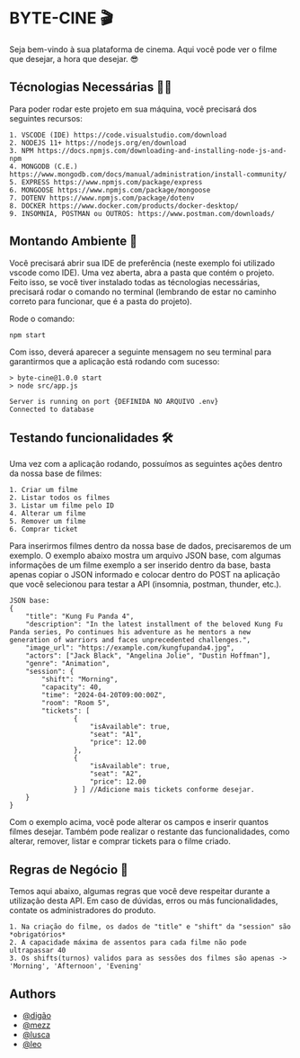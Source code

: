 # BYTE-CINE 🎬

Seja bem-vindo à sua plataforma de cinema. Aqui você pode ver o filme que desejar, a hora que desejar. 😎

## Técnologias Necessárias 🧑‍💻

Para poder rodar este projeto em sua máquina, você precisará dos seguintes recursos:

    1. VSCODE (IDE) https://code.visualstudio.com/download
    2. NODEJS 11+ https://nodejs.org/en/download
    3. NPM https://docs.npmjs.com/downloading-and-installing-node-js-and-npm
    4. MONGODB (C.E.) https://www.mongodb.com/docs/manual/administration/install-community/
    5. EXPRESS https://www.npmjs.com/package/express
    6. MONGOOSE https://www.npmjs.com/package/mongoose
    7. DOTENV https://www.npmjs.com/package/dotenv
    8. DOCKER https://www.docker.com/products/docker-desktop/
    9. INSOMNIA, POSTMAN ou OUTROS: https://www.postman.com/downloads/

## Montando Ambiente 🚧

Você precisará abrir sua IDE de preferência (neste exemplo foi utilizado vscode como IDE). Uma vez aberta, abra a pasta que contém o projeto. Feito isso, se você tiver instalado todas as técnologias necessárias, precisará rodar o comando no terminal (lembrando de estar no caminho correto para funcionar, que é a pasta do projeto).

Rode o comando:

    npm start

Com isso, deverá aparecer a seguinte mensagem no seu terminal para garantirmos que a aplicação está rodando com sucesso:

    > byte-cine@1.0.0 start
    > node src/app.js

    Server is running on port {DEFINIDA NO ARQUIVO .env}
    Connected to database

## Testando funcionalidades 🛠️

Uma vez com a aplicação rodando, possuímos as seguintes ações dentro da nossa base de filmes:

    1. Criar um filme
    2. Listar todos os filmes
    3. Listar um filme pelo ID
    4. Alterar um filme
    5. Remover um filme
    6. Comprar ticket

Para inserirmos filmes dentro da nossa base de dados, precisaremos de um exemplo. O exemplo abaixo mostra um arquivo JSON base, com algumas informações de um filme exemplo a ser inserido dentro da base, basta apenas copiar o JSON informado e colocar dentro do POST na aplicação que você selecionou para testar a API (insomnia, postman, thunder, etc.).

    JSON base:
    {
        "title": "Kung Fu Panda 4",
        "description": "In the latest installment of the beloved Kung Fu Panda series, Po continues his adventure as he mentors a new generation of warriors and faces unprecedented challenges.",
        "image_url": "https://example.com/kungfupanda4.jpg",
        "actors": ["Jack Black", "Angelina Jolie", "Dustin Hoffman"],
        "genre": "Animation",
        "session": {
            "shift": "Morning",
            "capacity": 40,
            "time": "2024-04-20T09:00:00Z",
            "room": "Room 5",
            "tickets": [
                    {
                        "isAvailable": true,
                        "seat": "A1",
                        "price": 12.00
                    },
                    {
                        "isAvailable": true,
                        "seat": "A2",
                        "price": 12.00
                    } ] //Adicione mais tickets conforme desejar.
        }
    }

Com o exemplo acima, você pode alterar os campos e inserir quantos filmes desejar. Também pode realizar o restante das funcionalidades, como alterar, remover, listar e comprar tickets para o filme criado.

## Regras de Negócio 📝

Temos aqui abaixo, algumas regras que você deve respeitar durante a utilização desta API. Em caso de dúvidas, erros ou más funcionalidades, contate os administradores do produto.

    1. Na criação do filme, os dados de "title" e "shift" da "session" são *obrigatórios*
    2. A capacidade máxima de assentos para cada filme não pode ultrapassar 40
    3. Os shifts(turnos) validos para as sessões dos filmes são apenas -> 'Morning', 'Afternoon', 'Evening'

## Authors

- [@digão](https://github.com/rodrigo-marquesz)
- [@mezz](https://github.com/vitormezz)
- [@lusca](https://github.com/luskinhasousa)
- [@leo](https://github.com/leonardofsil)
